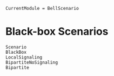 ```@meta
CurrentModule = BellScenario
```
# Black-box Scenarios

```@docs
Scenario
BlackBox
LocalSignaling
BipartiteNoSignaling
Bipartite
```
